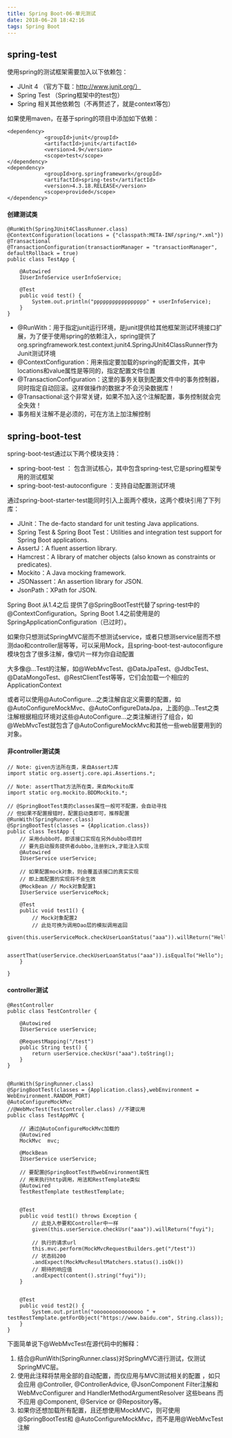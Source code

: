 ```yaml
---
title: Spring Boot-06-单元测试
date: 2018-06-28 18:42:16
tags: Spring Boot
---
```


## spring-test
使用spring的测试框架需要加入以下依赖包：
- JUnit 4 （官方下载：http://www.junit.org/）
- Spring Test （Spring框架中的test包）
- Spring 相关其他依赖包（不再赘述了，就是context等包）

如果使用maven，在基于spring的项目中添加如下依赖：
```
<dependency>  
            <groupId>junit</groupId>  
            <artifactId>junit</artifactId>  
            <version>4.9</version>  
            <scope>test</scope>  
</dependency>   
<dependency>  
            <groupId>org.springframework</groupId>  
            <artifactId>spring-test</artifactId>  
            <version>4.3.18.RELEASE</version>  
            <scope>provided</scope>  
</dependency> 
```
#### 创建测试类
```
@RunWith(SpringJUnit4ClassRunner.class)
@ContextConfiguration(locations = {"classpath:META-INF/spring/*.xml"})
@Transactional
@TransactionConfiguration(transactionManager = "transactionManager", defaultRollback = true)
public class TestApp {

	@Autowired
	IUserInfoService userInfoService;
	
	@Test
	public void test() {
		System.out.println("ppppppppppppppppp" + userInfoService);
	}
}
```
- @RunWith：用于指定junit运行环境，是junit提供给其他框架测试环境接口扩展，为了便于使用spring的依赖注入，spring提供了org.springframework.test.context.junit4.SpringJUnit4ClassRunner作为Junit测试环境
- @ContextConfiguration：用来指定要加载的spring的配置文件，其中locations和value属性是等同的，指定配置文件位置
- @TransactionConfiguration：这里的事务关联到配置文件中的事务控制器，同时指定自动回滚。这样做操作的数据才不会污染数据库！
- @Transactional:这个非常关键，如果不加入这个注解配置，事务控制就会完全失效！ 
- 事务相关注解不是必须的，可在方法上加注解控制

## spring-boot-test
spring-boot-test通过以下两个模块支持：
- spring-boot-test ： 包含测试核心，其中包含spring-test,它是spring框架专用的测试框架
- spring-boot-test-autoconfigure ：支持自动配置测试环境

通过spring-boot-starter-test能同时引入上面两个模块，这两个模块引用了下列库：
- JUnit：The de-facto standard for unit testing Java applications.
- Spring Test & Spring Boot Test：Utilities and integration test support for Spring Boot applications.
- AssertJ：A fluent assertion library.
- Hamcrest：A library of matcher objects (also known as constraints or predicates).
- Mockito：A Java mocking framework.
- JSONassert：An assertion library for JSON.
- JsonPath：XPath for JSON.

Spring Boot 从1.4之后 提供了@SpringBootTest代替了spring-test中的@ContextConfiguration。Spring Boot 1.4之前使用是的SpringApplicationConfiguration（已过时）。

如果你只想测试SpringMVC层而不想测试service，或者只想测service层而不想测dao和controller层等等，可以采用Mock，且spring-boot-test-autoconfigure模块包含了很多注解，像切片一样为你自动配置

大多像@...Test的注解，如@WebMvcTest、@DataJpaTest、@JdbcTest、@DataMongoTest、@RestClientTest等等，它们会加载一个相应的ApplicationContext

或者可以使用@AutoConfigure…之类注解自定义需要的配置，如@AutoConfigureMockMvc、@AutoConfigureDataJpa，上面的@...Test之类注解根据相应环境对这些@AutoConfigure…之类注解进行了组合，如@WebMvcTest就包含了@AutoConfigureMockMvc和其他一些web层要用到的对象。

#### 非controller测试类
```
// Note: given方法所在类，来自AssertJ库
import static org.assertj.core.api.Assertions.*;

// Note: assertThat方法所在类，来自Mockito库
import static org.mockito.BDDMockito.*;

// @SpringBootTest类的classes属性一般可不配置，会自动寻找
// 但如果不配置报错时，配置启动类即可，推荐配置
@RunWith(SpringRunner.class)
@SpringBootTest(classes = {Application.class})
public class TestApp {
	// 采用dubbo时，即该接口实现在另外dubbo项目时
	// 要先启动服务提供者dubbo,注册到zk,才能注入实现
	@Autowired
	IUserService userService; 
		
    // 如果配置mock对象，则会覆盖该接口的真实实现
    // 即上面配置的实现将不会生效
	@MockBean // Mock对象配置1
	IUserService userServiceMock; 

	@Test
	public void test1() {
	    // Mock对象配置2
	    // 此处可换为调用Dao层的模拟调用返回
		given(this.userServiceMock.checkUserLoanStatus("aaa")).willReturn("Hello");
		
		assertThat(userService.checkUserLoanStatus("aaa")).isEqualTo("Hello");
	}
	
}
```

#### controller测试

```
@RestController
public class TestController {
	
	@Autowired
	IUserService userService;

	@RequestMapping("/test")
	public String test() {
		return userService.checkUsr("aaa").toString();
	}
}


@RunWith(SpringRunner.class)
@SpringBootTest(classes = {Application.class},webEnvironment = WebEnvironment.RANDOM_PORT)
@AutoConfigureMockMvc
//@WebMvcTest(TestController.class) //不建议用
public class TestAppMVC {

    // 通过@AutoConfigureMockMvc加载的
	@Autowired
	MockMvc  mvc; 
	
	@MockBean
	IUserService userService;
	
	// 要配置@SpringBootTest的webEnvironment属性
	// 用来执行http调用，用法和RestTemplate类似
	@Autowired
	TestRestTemplate testRestTemplate;
	
	
	@Test
	public void test1() throws Exception {
	    // 此处入参要和Controller中一样
		given(this.userService.checkUsr("aaa")).willReturn("fuyi");
		
		// 执行的请求url
		this.mvc.perform(MockMvcRequestBuilders.get("/test"))
        // 状态码200
        .andExpect(MockMvcResultMatchers.status().isOk())
        // 期待的响应值
        .andExpect(content().string("fuyi"));
	}
	
	
	@Test
	public void test2() {
		System.out.println("oooooooooooooooo " + testRestTemplate.getForObject("https://www.baidu.com", String.class));
	}
}
```
下面简单说下@WebMvcTest在源代码中的解释：
1. 结合@RunWith(SpringRunner.class)对SpringMVC进行测试，仅测试SpringMVC层。
2. 使用此注释将禁用全部的自动配置，而仅应用与MVC测试相关的配置 ，如只会应用 @Controller, @ControllerAdvice, @JsonComponent Filter注解和WebMvcConfigurer and HandlerMethodArgumentResolver 这些beans 而不应用 @Component, @Service or @Repository等。
3. 如果你还想加载所有配置，且还想使用MockMVC，则可使用@SpringBootTest和 @AutoConfigureMockMvc，而不是用@WebMvcTest注解
